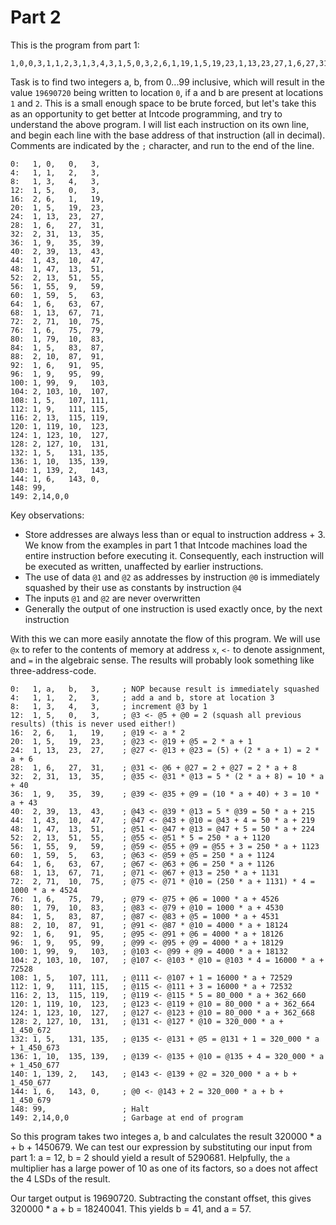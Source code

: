 Part 2
======

This is the program from part 1:

```
1,0,0,3,1,1,2,3,1,3,4,3,1,5,0,3,2,6,1,19,1,5,19,23,1,13,23,27,1,6,27,31,2,31,13,35,1,9,35,39,2,39,13,43,1,43,10,47,1,47,13,51,2,13,51,55,1,55,9,59,1,59,5,63,1,6,63,67,1,13,67,71,2,71,10,75,1,6,75,79,1,79,10,83,1,5,83,87,2,10,87,91,1,6,91,95,1,9,95,99,1,99,9,103,2,103,10,107,1,5,107,111,1,9,111,115,2,13,115,119,1,119,10,123,1,123,10,127,2,127,10,131,1,5,131,135,1,10,135,139,1,139,2,143,1,6,143,0,99,2,14,0,0
```
Task is to find two integers a, b, from 0...99 inclusive, which will result in the value `19690720` being written to location `0`, if a and b are present at locations `1` and `2`. This is a small enough space to be brute forced, but let's take this as an opportunity to get better at Intcode programming, and try to understand the above program. I will list each instruction on its own line, and begin each line with the base address of that instruction (all in decimal). Comments are indicated by the `;` character, and run to the end of the line.

```
0:   1, 0,   0,   3,
4:   1, 1,   2,   3,
8:   1, 3,   4,   3,
12:  1, 5,   0,   3,
16:  2, 6,   1,   19,
20:  1, 5,   19,  23,
24:  1, 13,  23,  27,
28:  1, 6,   27,  31,
32:  2, 31,  13,  35,
36:  1, 9,   35,  39,
40:  2, 39,  13,  43,
44:  1, 43,  10,  47,
48:  1, 47,  13,  51,
52:  2, 13,  51,  55,
56:  1, 55,  9,   59,
60:  1, 59,  5,   63,
64:  1, 6,   63,  67,
68:  1, 13,  67,  71,
72:  2, 71,  10,  75,
76:  1, 6,   75,  79,
80:  1, 79,  10,  83,
84:  1, 5,   83,  87,
88:  2, 10,  87,  91,
92:  1, 6,   91,  95,
96:  1, 9,   95,  99,
100: 1, 99,  9,   103,
104: 2, 103, 10,  107,
108: 1, 5,   107, 111,
112: 1, 9,   111, 115,
116: 2, 13,  115, 119,
120: 1, 119, 10,  123,
124: 1, 123, 10,  127,
128: 2, 127, 10,  131,
132: 1, 5,   131, 135,
136: 1, 10,  135, 139,
140: 1, 139, 2,   143,
144: 1, 6,   143, 0,
148: 99,
149: 2,14,0,0
```

Key observations:

- Store addresses are always less than or equal to instruction address + 3. We know from the examples in part 1 that Intcode machines load the entire instruction before executing it. Consequently, each instruction will be executed as written, unaffected by earlier instructions.
- The use of data `@1` and `@2` as addresses by instruction `@0` is immediately squashed by their use as constants by instruction `@4`
- The inputs `@1` and `@2` are never overwritten
- Generally the output of one instruction is used exactly once, by the next instruction

With this we can more easily annotate the flow of this program. We will use `@x` to refer to the contents of memory at address `x`, `<-` to denote assignment, and `=` in the algebraic sense. The results will probably look something like three-address-code.

```
0:   1, a,   b,   3,     ; NOP because result is immediately squashed
4:   1, 1,   2,   3,     ; add a and b, store at location 3
8:   1, 3,   4,   3,     ; increment @3 by 1
12:  1, 5,   0,   3,     ; @3 <- @5 + @0 = 2 (squash all previous results) (this is never used either!)
16:  2, 6,   1,   19,    ; @19 <- a * 2
20:  1, 5,   19,  23,    ; @23 <- @19 + @5 = 2 * a + 1
24:  1, 13,  23,  27,    ; @27 <- @13 + @23 = (5) + (2 * a + 1) = 2 * a + 6
28:  1, 6,   27,  31,    ; @31 <- @6 + @27 = 2 + @27 = 2 * a + 8 
32:  2, 31,  13,  35,    ; @35 <- @31 * @13 = 5 * (2 * a + 8) = 10 * a + 40
36:  1, 9,   35,  39,    ; @39 <- @35 + @9 = (10 * a + 40) + 3 = 10 * a + 43
40:  2, 39,  13,  43,    ; @43 <- @39 * @13 = 5 * @39 = 50 * a + 215
44:  1, 43,  10,  47,    ; @47 <- @43 + @10 = @43 + 4 = 50 * a + 219
48:  1, 47,  13,  51,    ; @51 <- @47 + @13 = @47 + 5 = 50 * a + 224
52:  2, 13,  51,  55,    ; @55 <- @51 * 5 = 250 * a + 1120
56:  1, 55,  9,   59,    ; @59 <- @55 + @9 = @55 + 3 = 250 * a + 1123
60:  1, 59,  5,   63,    ; @63 <- @59 + @5 = 250 * a + 1124
64:  1, 6,   63,  67,    ; @67 <- @63 + @6 = 250 * a + 1126
68:  1, 13,  67,  71,    ; @71 <- @67 + @13 = 250 * a + 1131
72:  2, 71,  10,  75,    ; @75 <- @71 * @10 = (250 * a + 1131) * 4 = 1000 * a + 4524
76:  1, 6,   75,  79,    ; @79 <- @75 + @6 = 1000 * a + 4526
80:  1, 79,  10,  83,    ; @83 <- @79 + @10 = 1000 * a + 4530
84:  1, 5,   83,  87,    ; @87 <- @83 + @5 = 1000 * a + 4531
88:  2, 10,  87,  91,    ; @91 <- @87 * @10 = 4000 * a + 18124
92:  1, 6,   91,  95,    ; @95 <- @91 + @6 = 4000 * a + 18126
96:  1, 9,   95,  99,    ; @99 <- @95 + @9 = 4000 * a + 18129
100: 1, 99,  9,   103,   ; @103 <- @99 + @9 = 4000 * a + 18132
104: 2, 103, 10,  107,   ; @107 <- @103 * @10 = @103 * 4 = 16000 * a + 72528
108: 1, 5,   107, 111,   ; @111 <- @107 + 1 = 16000 * a + 72529
112: 1, 9,   111, 115,   ; @115 <- @111 + 3 = 16000 * a + 72532
116: 2, 13,  115, 119,   ; @119 <- @115 * 5 = 80_000 * a + 362_660
120: 1, 119, 10,  123,   ; @123 <- @119 + @10 = 80_000 * a + 362_664
124: 1, 123, 10,  127,   ; @127 <- @123 + @10 = 80_000 * a + 362_668
128: 2, 127, 10,  131,   ; @131 <- @127 * @10 = 320_000 * a + 1_450_672
132: 1, 5,   131, 135,   ; @135 <- @131 + @5 = @131 + 1 = 320_000 * a + 1_450_673
136: 1, 10,  135, 139,   ; @139 <- @135 + @10 = @135 + 4 = 320_000 * a + 1_450_677
140: 1, 139, 2,   143,   ; @143 <- @139 + @2 = 320_000 * a + b + 1_450_677
144: 1, 6,   143, 0,     ; @0 <- @143 + 2 = 320_000 * a + b + 1_450_679
148: 99,                 ; Halt
149: 2,14,0,0            ; Garbage at end of program
```

So this program takes two integes a, b and calculates the result 320000 * a + b + 1450679. We can test our expression by substituting our input from part 1: a = 12, b = 2 should yield a result of 5290681. Helpfully, the `a` multiplier has a large power of 10 as one of its factors, so `a` does not affect the 4 LSDs of the result.

Our target output is 19690720. Subtracting the constant offset, this gives 320000 * a + b = 18240041. This yields b = 41, and a = 57.


